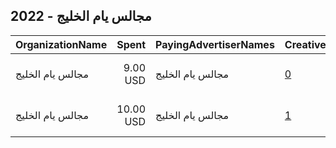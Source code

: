 ## 2022 - مجالس يام الخليج 
|OrganizationName|Spent|PayingAdvertiserNames|CreativeUrls|Impressions|Genders|AgeBrackets|CountryCodes|BillingAddresses|CandidateBallotInformation|
|:---|---:|:---|:---|---:|:---|:---|:---|:---|:---|
|مجالس يام الخليج|9.00 USD|مجالس يام الخليج|[0](https://www.snap.com/political-ads/asset/d6334fb08a23ee39493b400e527f99990dd6c7879151ebd8142caf935c7b1f00?mediaType=mp4)|17,976||20+|kuwait|"حي العريسه,المملكة العربية السعوديةض,12222,SA"|Alsaifi Alsaifi|
|مجالس يام الخليج|10.00 USD|مجالس يام الخليج|[1](https://www.snap.com/political-ads/asset/d6afd2a888d0be91a5c3fd753e5bdd0d63eaabf94a89e2dd37ec75c98b359c0c?mediaType=jpeg)|18,610||20+|kuwait|"حي العريسه,المملكة العربية السعوديةض,12222,SA"|Alsaifi Alsaifi|
